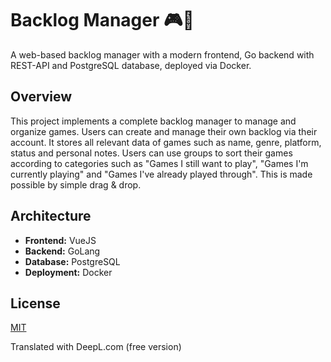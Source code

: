 # Backlog Manager 🎮📒

A web-based backlog manager with a modern frontend, Go backend with REST-API and PostgreSQL database, deployed via Docker.

## Overview 

This project implements a complete backlog manager to manage and organize games.
Users can create and manage their own backlog via their account. It stores all relevant data of
games such as name, genre, platform, status and personal notes. Users can use groups to sort their
games according to categories such as "Games I still want to play", "Games I'm currently playing" and
"Games I've already played through". This is made possible by simple drag &amp; drop.

## Architecture

- **Frontend:** VueJS
- **Backend:** GoLang
- **Database:** PostgreSQL
- **Deployment:** Docker

## License

[MIT](LICENSE)

Translated with DeepL.com (free version)